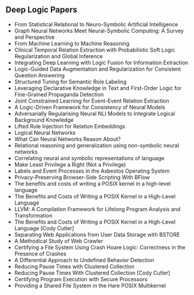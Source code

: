 <h2> Deep Logic Papers </h2>


<ul>

                             

 <li><a target="_blank" href="https://github.com/manjunath5496/Deep-Logic-Papers/blob/master/d(1).pdf" style="text-decoration:none;">From Statistical Relational to Neuro-Symbolic Artificial Intelligence</a></li>

 <li><a target="_blank" href="https://github.com/manjunath5496/Deep-Logic-Papers/blob/master/d(2).pdf" style="text-decoration:none;">Graph Neural Networks Meet Neural-Symbolic Computing: A Survey and Perspective</a></li>

<li><a target="_blank" href="https://github.com/manjunath5496/Deep-Logic-Papers/blob/master/d(3).pdf" style="text-decoration:none;">From Machine Learning to Machine Reasoning</a></li>
 <li><a target="_blank" href="https://github.com/manjunath5496/Deep-Logic-Papers/blob/master/d(4).pdf" style="text-decoration:none;">Clinical Temporal Relation Extraction with Probabilistic Soft Logic Regularization and Global Inference</a></li>                              
<li><a target="_blank" href="https://github.com/manjunath5496/Deep-Logic-Papers/blob/master/d(5).pdf" style="text-decoration:none;">Integrating Deep Learning with Logic Fusion for Information Extraction</a></li>
<li><a target="_blank" href="https://github.com/manjunath5496/Deep-Logic-Papers/blob/master/d(6).pdf" style="text-decoration:none;">Logic-Guided Data Augmentation and Regularization for Consistent Question Answering</a></li>
 <li><a target="_blank" href="https://github.com/manjunath5496/Deep-Logic-Papers/blob/master/d(7).pdf" style="text-decoration:none;">Structured Tuning for Semantic Role Labeling</a></li>

 <li><a target="_blank" href="https://github.com/manjunath5496/Deep-Logic-Papers/blob/master/d(8).pdf" style="text-decoration:none;"> Leveraging Declarative Knowledge in Text and First-Order Logic for Fine-Grained Propaganda Detection </a></li>
   <li><a target="_blank" href="https://github.com/manjunath5496/Deep-Logic-Papers/blob/master/d(9).pdf" style="text-decoration:none;">Joint Constrained Learning for Event-Event Relation Extraction</a></li>
  
   
 <li><a target="_blank" href="https://github.com/manjunath5496/Deep-Logic-Papers/blob/master/d(10).pdf" style="text-decoration:none;">A Logic-Driven Framework for Consistency of Neural Models</a></li>                              
<li><a target="_blank" href="https://github.com/manjunath5496/Deep-Logic-Papers/blob/master/d(11).pdf" style="text-decoration:none;">Adversarially Regularising Neural NLI Models to Integrate Logical Background Knowledge</a></li>
<li><a target="_blank" href="https://github.com/manjunath5496/Deep-Logic-Papers/blob/master/d(12).pdf" style="text-decoration:none;">Lifted Rule Injection for Relation Embeddings</a></li>
<li><a target="_blank" href="https://github.com/manjunath5496/Deep-Logic-Papers/blob/master/d(13).pdf" style="text-decoration:none;">Logical Neural Networks</a></li>

<li><a target="_blank" href="https://github.com/manjunath5496/Deep-Logic-Papers/blob/master/d(14).pdf" style="text-decoration:none;">What Can Neural Networks Reason About?</a></li>
                              
<li><a target="_blank" href="https://github.com/manjunath5496/Deep-Logic-Papers/blob/master/d(15).pdf" style="text-decoration:none;">Relational reasoning and generalization using non-symbolic neural networks</a></li>

<li><a target="_blank" href="https://github.com/manjunath5496/Deep-Logic-Papers/blob/master/d(16).pdf" style="text-decoration:none;">Correlating neural and symbolic representations of language</a></li>

  <li><a target="_blank" href="https://github.com/manjunath5496/Deep-Logic-Papers/blob/master/d(17).pdf" style="text-decoration:none;">Make Least Privilege a Right (Not a Privilege)</a></li>   
  
<li><a target="_blank" href="https://github.com/manjunath5496/Deep-Logic-Papers/blob/master/d(18).pdf" style="text-decoration:none;">Labels and Event Processes
in the Asbestos Operating System</a></li> 

  
<li><a target="_blank" href="https://github.com/manjunath5496/Deep-Logic-Papers/blob/master/d(19).pdf" style="text-decoration:none;">Privacy-Preserving Browser-Side Scripting With BFlow</a></li> 

<li><a target="_blank" href="https://github.com/manjunath5496/Deep-Logic-Papers/blob/master/d(20).pdf" style="text-decoration:none;">The benefits and costs of writing a
POSIX kernel in a high-level language</a></li>

<li><a target="_blank" href="https://github.com/manjunath5496/Deep-Logic-Papers/blob/master/d(21).pdf" style="text-decoration:none;">The Benefits and Costs of Writing a POSIX Kernel in a High-Level Language</a></li>
<li><a target="_blank" href="https://github.com/manjunath5496/Deep-Logic-Papers/blob/master/d(22).pdf" style="text-decoration:none;">LLVM: A Compilation Framework for
Lifelong Program Analysis and Transformation</a></li> 
 <li><a target="_blank" href="https://github.com/manjunath5496/Deep-Logic-Papers/blob/master/d(23).pdf" style="text-decoration:none;">The Benefits and Costs of Writing a POSIX
Kernel in a High-Level Language [Cody Cutler]</a></li> 
 

   <li><a target="_blank" href="https://github.com/manjunath5496/Deep-Logic-Papers/blob/master/d(24).pdf" style="text-decoration:none;">Separating Web Applications from User Data Storage with BSTORE</a></li>
 
   <li><a target="_blank" href="https://github.com/manjunath5496/Deep-Logic-Papers/blob/master/d(25).pdf" style="text-decoration:none;">A Methodical Study of Web Crawler</a></li>                              
 <li><a target="_blank" href="https://github.com/manjunath5496/Deep-Logic-Papers/blob/master/d(26).pdf" style="text-decoration:none;">Certifying a File System Using
Crash Hoare Logic: Correctness in the Presence of Crashes</a></li>
 <li><a target="_blank" href="https://github.com/manjunath5496/Deep-Logic-Papers/blob/master/d(27).pdf" style="text-decoration:none;">A Differential Approach to
Undefined Behavior Detection</a></li>
   
 
   <li><a target="_blank" href="https://github.com/manjunath5496/Deep-Logic-Papers/blob/master/d(28).pdf" style="text-decoration:none;">Reducing Pause Times with Clustered Collection</a></li>
 
   <li><a target="_blank" href="https://github.com/manjunath5496/Deep-Logic-Papers/blob/master/d(29).pdf" style="text-decoration:none;">Reducing Pause Times With Clustered Collection [Cody Cutler] </a></li>                              

  <li><a target="_blank" href="https://github.com/manjunath5496/Deep-Logic-Papers/blob/master/d(30).pdf" style="text-decoration:none;">Certifying Program Execution with Secure Processors</a></li>
 
   <li><a target="_blank" href="https://github.com/manjunath5496/Deep-Logic-Papers/blob/master/d(31).pdf" style="text-decoration:none;">Providing a Shared File System in the Hare
POSIX Multikernel</a></li> 
</ul>
